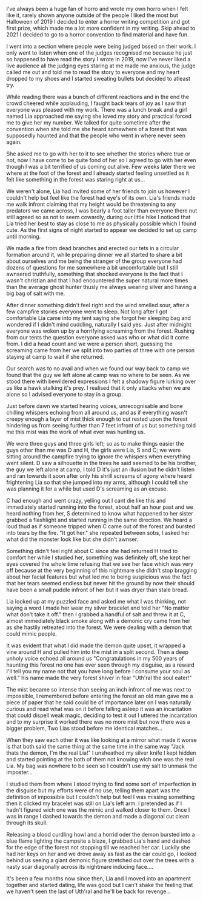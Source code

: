 I've always been a huge fan of horro and wrote my own horro when I felt like it, rarely shown anyone outside of the people I liked the most but Halloween of 2019 I decided to enter a horror writing competition and got first prize, which made me a lot more confident in my writing. Skip ahead to 2021 I decided to go to a horror convention to find material and have fun.

I went into a section where people were being judged bssed on their work. I only went to listen when one of the judges recognised me because he just so happened to have read the story I wrote in 2019, now I've never liked a live audience all the judging eyes staring at me made me anxious, the judge called me out and told me to read the story to everyone and my heart dropped to my shoes and I started sweating bullets but decided to atleast try.

While reading there was a bunch of different reactions and in the end the crowd cheered while applauding, I faught back tears of joy as I saw that everyone was pleased with my work. There was a lunch break and a girl named Lia approached me saying she loved my story and practical forced me to give her my number. We talked for quite sometime after the convention when she told me she heard somewhere of a forest that was supposedly haunted and that the people who went in where never seen again.

She asked me to go with her to it to see whether the stories where true or not, now I have come to be quite fond of her so I agreed to go with her even though I was a bit terrified of us coming out alive. Few weeks later there we where at the foot of the forest and I already started feeling unsettled as it felt like something in the forest was staring right at us...

We weren't alone, Lia had invited some of her friends to join us however I couldn't help but feel like the forest had eye's of its own. Lia's friends made me walk infront claiming that my height would be threatening to any predators we came across, I was bearly a foot taller than everyone there nut still agreed so as not to seem cowardly, during our little hike I noticed that Lia tried her best to stay as close to me as physically possible which I found cute. As the first signs of night started to appear we decided to set up camp until morning.

We made a fire from dead branches and erected our tets in a circular formation around it, while preparing dinner we all started to share a bit about ourselves and me being the stranger of the group everyone had dozens of questions for me somewhere a bit uncomfortable but I still awnsered truthfully, something that shocked everyone is the fact that I wasn't christian and that I had encountered the super natural more times than the average ghost hunter thusly me always wearing silver and having a big bag of salt with me.

After dinner something didn't feel right and the wind smelled sour, after a few campfire stories everyone went to sleep. Not long after I got comfortable Lia came into my tent saying she forgot her sleeping bag and wondered if I didn't mind cuddling, naturally I said yes. Just after midnight everyone was woken up by a horrifying screaming  from the forest. Rushing from our tents the question everyone asked was who or what did it come from. I did a head count and we were a person short, guessing the screaming came from  her we split into two parties of three with one person staying at camp to wait if she returned.

Our search was to no avail and when we found our way back to camp we found that the guy we left alone at camp was no where to be seen. As we stood there with bewildered expressions I felt a shadowy figure lurking over us like a hawk stalking it's prey. I realised that it only attacks when we are alone so I advised everyone to stay in a group.

Just before dawn we started hearing voices, unrecognisable and bone chilling whispers echoing from all around us, and as if everything wasn't creepy enough a layer of mist thick enough to cut rested upon the forest hindering us from seeing further than 7 feet infront of us but something told me this mist was the work of what ever was hunting us.

We were three guys and three girls left; so as to make things easier the guys other than me was D and H, the girls were Lia, S and C; we were sitting around the campfire trying to ignore the whispers when everything went silent. D saw a silhouette in the trees he said seemed to be his brother, the guy we left alone at camp, I told D it's just an illusion but he didn't listen and ran towards it soon after only his shrill screams of agony where heard frightening Lia so that she jumped into my arms, although I could tell she was planning it for a while but used D's screaming as an excuse.

C had enough and went crazy, yelling out I cant die like this and immediately started running into the forest, about half an hour past and we heard nothing from her, S determined to know what happened to her sister grabbed a flashlight and started running in the same direction. We heard a loud thud as if someone tripped when C came out of the forest and bursted into tears by the fire. "It got her." she repeated between sobs, I asked her what did the monster look like but she didn't awnser.

Something didn't feel right about C since she had returned H tried to comfort her while I studied her, something was definitely off, she kept her eyes covered the whole time refusing that we see her face which was very off because at the very beginning of this nightmare she didn't stop bragging about her facial features but what led me to being suspicious was the fact that her tears seemed endless but never hit the ground by now their should have been a small puddle infront of her but it was dryer than stale bread.

Lia looked up at my puzzled face and asked me what I was thinking, not saying a word I made her wear my silver bracelet and told her "No matter what don't take it off." then I grabbed a handful of salt and threw it at C, almost immediately black smoke along with a demonic cry came from her as she hastily retreated into the forest. We were dealing with a demon that could mimic people.

It was evident that what I did made the demon quite upset, it wrapped a vine around H and pulled him into the mist in a split second. Then a deep unholy voice echoed all around us "Congratulations in my 500 years of haunting this forest no one has ever seen through my disguise, as a reward I'll tell you my name not that you have long before I consume your soul as well." his name made the very forest shiver in fear "Uth'ral the soul eater!"

The mist became so intense than seeing an inch infront of me was next to impossible, I remembered before entering the forest an old man gave me a piece of paper that he said could be of importance later on I was naturally curious and read what was on it before falling asleep it was an incantation that could dispell weak magic, deciding to test it out I uttered the incantation and to my surprise it worked there was no more mist but now there was a bigger problem, Two Lias stood before me identical matches...

When they saw each other it was like looking at a mirror what made it worse is that both said the same thing at the same time in the same way "Jack thats the demon, I'm the real Lia!" I unsheathed my silver knife I kept hidden and started pointing at the both of them not knowing wich one was the real Lia. My bag was nowhere to be seen so I couldn't use my salt to unmask the imposter...

I studied them from where I stood trying to find some sort of imperfection in the disguise but my efforts were of no use, telling them apart was the definition of impossible but I couldn't help but feel I was missing something then it clicked my bracelet was still on Lia's left arm. I pretended as if I hadn't figured wich one was the mimic and walked closer to them. Once I was in range I dashed towards the demon and made a diagonal cut clean through its skull.

Releasing a blood curdling howl and a horrid oder the demon bursted into a blue flame lighting the campsite a blaze, I grabbed Lia's hand and dashed for the edge of the forest not stopping till we reached her car. Luckily she had her keys on her and we drove away as fast as the car could go, I looked behind us seeing a giant demonic figure stretched out over the trees with a nasty scar diagonally across its nightmare inducing face....

It's been a few months now since then, Lia and I moved into an apartment together and started dating, life was good but I can't shake the feeling that we haven't seen the last of Uth'ral and he'll be back for revenge...